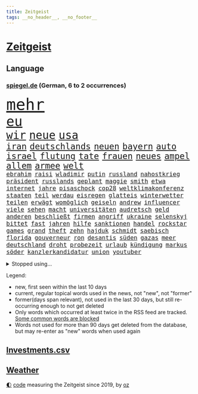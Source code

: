 ```yaml
---
title: Zeitgeist
tags: __no_header__, __no_footer__
---
```


# [Zeitgeist](https://oliz.io/zeitgeist/)

## Language

<h3><a href="https://www.spiegel.de" target="_blank">spiegel.de</a> (German, 6 to 2 occurrences)</h3>
<p style="font-family:monospace">
<span style="font-size:32pt"><a href="news_links.html#mehr" class="current">mehr</a></span>
<br>
<span style="font-size:27pt"><a href="news_links.html#eu" class="current">eu</a></span>
<br>
<span style="font-size:22pt"><a href="news_links.html#wir" class="current">wir</a></span>
<span style="font-size:22pt"><a href="news_links.html#neue" class="current">neue</a></span>
<span style="font-size:22pt"><a href="news_links.html#usa" class="current">usa</a></span>
<br>
<span style="font-size:17pt"><a href="news_links.html#iran" class="current">iran</a></span>
<span style="font-size:17pt"><a href="news_links.html#deutschlands" class="current">deutschlands</a></span>
<span style="font-size:17pt"><a href="news_links.html#neuen" class="current">neuen</a></span>
<span style="font-size:17pt"><a href="news_links.html#bayern" class="current">bayern</a></span>
<span style="font-size:17pt"><a href="news_links.html#auto" class="current">auto</a></span>
<span style="font-size:17pt"><a href="news_links.html#israel" class="current">israel</a></span>
<span style="font-size:17pt"><a href="news_links.html#flutung" class="new">flutung</a></span>
<span style="font-size:17pt"><a href="news_links.html#tate" class="new">tate</a></span>
<span style="font-size:17pt"><a href="news_links.html#frauen" class="current">frauen</a></span>
<span style="font-size:17pt"><a href="news_links.html#neues" class="current">neues</a></span>
<span style="font-size:17pt"><a href="news_links.html#ampel" class="current">ampel</a></span>
<span style="font-size:17pt"><a href="news_links.html#allem" class="current">allem</a></span>
<span style="font-size:17pt"><a href="news_links.html#armee" class="current">armee</a></span>
<span style="font-size:17pt"><a href="news_links.html#welt" class="current">welt</a></span>
<br>
<span style="font-size:12pt"><a href="news_links.html#ebrahim" class="current">ebrahim</a></span>
<span style="font-size:12pt"><a href="news_links.html#raisi" class="current">raisi</a></span>
<span style="font-size:12pt"><a href="news_links.html#wladimir" class="current">wladimir</a></span>
<span style="font-size:12pt"><a href="news_links.html#putin" class="current">putin</a></span>
<span style="font-size:12pt"><a href="news_links.html#russland" class="current">russland</a></span>
<span style="font-size:12pt"><a href="news_links.html#nahostkrieg" class="current">nahostkrieg</a></span>
<span style="font-size:12pt"><a href="news_links.html#präsident" class="current">präsident</a></span>
<span style="font-size:12pt"><a href="news_links.html#russlands" class="current">russlands</a></span>
<span style="font-size:12pt"><a href="news_links.html#geplant" class="current">geplant</a></span>
<span style="font-size:12pt"><a href="news_links.html#maggie" class="current">maggie</a></span>
<span style="font-size:12pt"><a href="news_links.html#smith" class="current">smith</a></span>
<span style="font-size:12pt"><a href="news_links.html#etwa" class="current">etwa</a></span>
<span style="font-size:12pt"><a href="news_links.html#internet" class="current">internet</a></span>
<span style="font-size:12pt"><a href="news_links.html#jahre" class="current">jahre</a></span>
<span style="font-size:12pt"><a href="news_links.html#pisaschock" class="new">pisaschock</a></span>
<span style="font-size:12pt"><a href="news_links.html#cop28" class="current">cop28</a></span>
<span style="font-size:12pt"><a href="news_links.html#weltklimakonferenz" class="current">weltklimakonferenz</a></span>
<span style="font-size:12pt"><a href="news_links.html#staaten" class="current">staaten</a></span>
<span style="font-size:12pt"><a href="news_links.html#teil" class="current">teil</a></span>
<span style="font-size:12pt"><a href="news_links.html#werdau" class="new">werdau</a></span>
<span style="font-size:12pt"><a href="news_links.html#eisregen" class="new">eisregen</a></span>
<span style="font-size:12pt"><a href="news_links.html#glatteis" class="new">glatteis</a></span>
<span style="font-size:12pt"><a href="news_links.html#winterwetter" class="new">winterwetter</a></span>
<span style="font-size:12pt"><a href="news_links.html#teilen" class="current">teilen</a></span>
<span style="font-size:12pt"><a href="news_links.html#erwägt" class="current">erwägt</a></span>
<span style="font-size:12pt"><a href="news_links.html#womöglich" class="current">womöglich</a></span>
<span style="font-size:12pt"><a href="news_links.html#geiseln" class="current">geiseln</a></span>
<span style="font-size:12pt"><a href="news_links.html#andrew" class="current">andrew</a></span>
<span style="font-size:12pt"><a href="news_links.html#influencer" class="current">influencer</a></span>
<span style="font-size:12pt"><a href="news_links.html#viele" class="current">viele</a></span>
<span style="font-size:12pt"><a href="news_links.html#sehen" class="current">sehen</a></span>
<span style="font-size:12pt"><a href="news_links.html#macht" class="current">macht</a></span>
<span style="font-size:12pt"><a href="news_links.html#universitäten" class="current">universitäten</a></span>
<span style="font-size:12pt"><a href="news_links.html#audretsch" class="new">audretsch</a></span>
<span style="font-size:12pt"><a href="news_links.html#geld" class="current">geld</a></span>
<span style="font-size:12pt"><a href="news_links.html#anderen" class="current">anderen</a></span>
<span style="font-size:12pt"><a href="news_links.html#beschließt" class="current">beschließt</a></span>
<span style="font-size:12pt"><a href="news_links.html#firmen" class="current">firmen</a></span>
<span style="font-size:12pt"><a href="news_links.html#angriff" class="current">angriff</a></span>
<span style="font-size:12pt"><a href="news_links.html#ukraine" class="current">ukraine</a></span>
<span style="font-size:12pt"><a href="news_links.html#selenskyj" class="current">selenskyj</a></span>
<span style="font-size:12pt"><a href="news_links.html#bittet" class="current">bittet</a></span>
<span style="font-size:12pt"><a href="news_links.html#fast" class="current">fast</a></span>
<span style="font-size:12pt"><a href="news_links.html#jahren" class="current">jahren</a></span>
<span style="font-size:12pt"><a href="news_links.html#hilfe" class="current">hilfe</a></span>
<span style="font-size:12pt"><a href="news_links.html#sanktionen" class="current">sanktionen</a></span>
<span style="font-size:12pt"><a href="news_links.html#handel" class="current">handel</a></span>
<span style="font-size:12pt"><a href="news_links.html#rockstar" class="current">rockstar</a></span>
<span style="font-size:12pt"><a href="news_links.html#games" class="current">games</a></span>
<span style="font-size:12pt"><a href="news_links.html#grand" class="new">grand</a></span>
<span style="font-size:12pt"><a href="news_links.html#theft" class="new">theft</a></span>
<span style="font-size:12pt"><a href="news_links.html#zehn" class="current">zehn</a></span>
<span style="font-size:12pt"><a href="news_links.html#hajduk" class="new">hajduk</a></span>
<span style="font-size:12pt"><a href="news_links.html#schmidt" class="current">schmidt</a></span>
<span style="font-size:12pt"><a href="news_links.html#saebisch" class="new">saebisch</a></span>
<span style="font-size:12pt"><a href="news_links.html#florida" class="current">florida</a></span>
<span style="font-size:12pt"><a href="news_links.html#gouverneur" class="current">gouverneur</a></span>
<span style="font-size:12pt"><a href="news_links.html#ron" class="current">ron</a></span>
<span style="font-size:12pt"><a href="news_links.html#desantis" class="new">desantis</a></span>
<span style="font-size:12pt"><a href="news_links.html#süden" class="current">süden</a></span>
<span style="font-size:12pt"><a href="news_links.html#gazas" class="current">gazas</a></span>
<span style="font-size:12pt"><a href="news_links.html#meer" class="current">meer</a></span>
<span style="font-size:12pt"><a href="news_links.html#deutschland" class="current">deutschland</a></span>
<span style="font-size:12pt"><a href="news_links.html#droht" class="current">droht</a></span>
<span style="font-size:12pt"><a href="news_links.html#probezeit" class="new">probezeit</a></span>
<span style="font-size:12pt"><a href="news_links.html#urlaub" class="current">urlaub</a></span>
<span style="font-size:12pt"><a href="news_links.html#kündigung" class="current">kündigung</a></span>
<span style="font-size:12pt"><a href="news_links.html#markus" class="current">markus</a></span>
<span style="font-size:12pt"><a href="news_links.html#söder" class="current">söder</a></span>
<span style="font-size:12pt"><a href="news_links.html#kanzlerkandidatur" class="current">kanzlerkandidatur</a></span>
<span style="font-size:12pt"><a href="news_links.html#union" class="current">union</a></span>
<span style="font-size:12pt"><a href="news_links.html#youtuber" class="current">youtuber</a></span>
</p>
<details>
<summary>Stopped using...</summary>
<p class="former" style="font-size:12pt">
anwohner(1140) aufgefordert(1140) umgehen(1140) asche(1139) ruhe(1139) arm(1138) geliefert(1138) wünschen(1138) kündigen(1137) müssten(1137) ursula(1137) verschiedene(1137) österreichischen(1137) diktator(1136) führerschein(1136) nachwuchs(1136) rest(1136) depressionen(1135) halle(1135) höher(1135) nahmen(1135) schatten(1135) schildert(1135) ankündigung(1134) ard(1134) erscheinen(1134) passieren(1134) tests(1134) 400(1133) afrika(1133) beachten(1133) belarus(1133) positiv(1133) regen(1133) schrieb(1133) strengere(1133) gegenseitig(1132) gesucht(1132) reihe(1132) runde(1132) bisherige(1131) ermitteln(1131) geschichten(1131) leyen(1131) meinem(1131) messi(1131) nutzte(1131) trauer(1131) tödliche(1131) belasten(1130) hört(1130) lobt(1130) persönliche(1130) spott(1130) tweet(1130) täglich(1130) verheerenden(1130) warf(1130) 24(1129) fielen(1129) finanziell(1129) hubschrauber(1129) jagd(1129) siegte(1129) vorzeitig(1129) mitteln(1128) reden(1128) umsatz(1128) united(1127) verabschiedet(1127) 10(1126) enthüllt(1126) zugelassen(1126) illegalen(1125) missbrauch(1125) vorstellen(1125) crash(1124) sprecher(1124) wohnhaus(1124) geflogen(1123) verbände(1123) volksrepublik(1123) vorgeworfen(1122) produzieren(1121) schwierige(1121) gering(1120) geschäftsführer(1120) patient(1120) rassistischen(1120) stärke(1120) voraussetzungen(1120) 600(1119) claudia(1119) distanziert(1118) einsetzen(1118) hotels(1118) überschwemmungen(1117) heftiger(1114) schaffte(1113) spenden(1113) vorgelegt(1113) gesamten(1111) umgeht(1110) bäume(1109) frisch(1109) griechischen(1109) harten(1109) schrecken(1108) hängen(1107) vorgänger(1106) schneider(1105) abstieg(1104) profis(1103) karten(1102) papier(1100) abhängig(1097) provoziert(1095) app(1094) günther(1091) smartphones(1091) nächstes(1086) erhebliche(1085) ursprünglich(1084) entspannt(1081) blinken(1076) offener(1076) marine(1073) mallorca(1033) konfrontation(1024) josef(993) wolken(992) enthalten(946) gewalttat(940) akzeptieren(899) norwegische(859) zugestimmt(851) beeinträchtigt(833) erfolglos(833) russischem(828) exil(819) nachspielzeit(818) moderner(812) energiepreise(810) stehlen(809) machtübernahme(808) liebsten(807) zeitungsbericht(804) fehlender(792) abhängigkeit(779) versetzt(779) kunstwerke(770) erleben(763) beider(759) magazin(751) benutzt(750) geheimdienste(749) 74(746) betrüger(745) ostdeutschland(742) roth(742) beliebt(738) gestört(738) meta(721) gesteckt(720) stephen(719) zufall(713) außenministerium(710) emotional(710) rasch(704) verteuert(703) möchten(701) ruhrgebiet(698) buschmann(695) waffenlieferungen(688) erschwert(685) klara(685) wolf(684) menschenrechtler(683) untergang(680) match(677) euch(668) fehlverhalten(651) heißen(648) einheiten(646) unwetter(645) 62(643) verspätungen(633) abgeschafft(632) stammen(629) vorab(624) sanktioniert(614) hochschule(611) eindrücke(608) flüchten(604) söhne(603) besetzten(596) organisierte(596) spart(596) herrschte(593) ansturm(589) ufer(574) heiß(571) schlamm(561) umstände(561) unterliegt(559) verärgert(559) würdigt(558) falscher(554) harter(551) exuspräsident(548) luisa(546) 8(545) 79(541) kenia(539) kaffee(529) yorks(527) verhaftung(526) youtube(525) misshandelt(519) baum(515) republikanern(509) erobern(507) 16jähriger(505) jemals(505) krebserkrankung(505) bekämpft(504) sehe(504) anruf(499) entschuldigen(497) extra(492) batterien(490) schwächelt(489) folgten(488) angespannt(483) antony(482) träume(482) chinesen(480) neubauer(479) aufbau(474) offizielle(474) regensburg(469) pleiten(465) auszusetzen(463) importiert(463) wunderbar(461) entkommen(459) okay(459) heikle(458) atomkraftwerk(447) richtete(445) schmuck(442) dunkle(433) kriminalität(429) stemmen(427) abzug(418) laufende(418) hessischen(416) symbole(411) lionel(410) staatsmedien(410) klimaaktivistin(409) urteilt(404) ratten(397) abbruch(394) desinformation(389) mama(389) passagieren(389) absolviert(388) gegessen(388) autorinnen(383) befragung(382) prangert(380) überzeugte(380) heinrich(378) beworfen(377) general(377) spielzeug(377) einheimische(376) psychisch(376) westküste(376) nächtlichen(372) milliardenverlust(371) beschert(368) einstige(367) geheim(365) inhalten(365) 500000(362) kampfjets(360) technologien(350) text(350) durcheinander(349) verlorenen(348) sound(347) jong(346) kritikern(346) pence(346) un(346) segeln(345) gelsenkirchen(342) gekündigt(340) verarbeiten(339) trauern(338) naturschützer(337) unmöglich(337) beheben(334) belgier(334) änderung(332) reformieren(331) exportieren(330) tourismus(329) aufgelöst(328) zehnte(326) mittelpunkt(325) regenfälle(325) kulturstaatsministerin(324) pokal(322) unicef(321) besonderer(319) rüstet(317) bußgeld(313) hilfsorganisation(312) fassen(309) googles(309) sachsens(309) c(305) plätzen(303) fortan(298) miete(297) erhalt(294) nähert(294) verbrennt(293) bauministerin(288) geywitz(288) späten(288) sätze(288) freiwillige(287) heran(286) juristischen(286) schweres(286) filmen(285) vermeintlicher(285) schleswigholsteins(284) zögern(282) bildet(281) antike(277) verschwundenen(276) zuckerberg(276) usmedien(273) anpassen(272) nordirland(272) niger(269) uhren(269) befreiungsschlag(266) grafiken(266) merklich(266) spiegelcartoonisten(266) potenzial(265) außergewöhnlich(264) kaufte(264) mund(263) unterbrechung(263) aktualisiert(262) kaiser(262) leichtathletik(261) schwangerschaftsabbrüche(261) etappensieg(260) ausgewiesen(259) duisburg(259) profifußballer(257) reichelt(256) rezension(256) historisch(255) kreativ(255) verstoß(255) wänden(255) aldi(253) konzernen(253) zurückgeben(253) #metoo(249) fakten(249) verstand(249) wirtschaftsleistung(249) zwist(249) bildschirm(248) ertrunken(248) milliardenschwere(248) räuber(247) rügen(247) verstärken(246) aktie(245) unweit(245) protestaktion(244) zeug(244) segeljacht(240) dringen(239) gen(238) krachte(238) bestreiten(236) slowakei(236) kümmert(235) schauspielers(235) wüst(235) hakenkreuze(231) schleuser(231) kader(230) li(230) bewährung(229) konkurrent(229) sommerspielen(229) kommandeur(228) gefangen(227) greenwashing(226) pool(225) tropensturm(225) robin(222) boomt(221) unrealistisch(221) unseres(221) 1974(220) brown(220) technischer(220) 13jährige(219) adhs(219) breite(219) halbiert(219) national(219) reuß(219) alexandria(218) bundestrainerin(215) fußballbund(215) amtsinhaber(214) wette(214) alarmbereitschaft(213) hinterließ(213) bangt(211) existiert(210) umsetzbar(210) durften(209) genutzte(209) matt(209) urlauber(209) chaotisch(207) fifapräsident(206) überlegungen(206) alltags(205) artenvielfalt(205) ermutigt(205) exkanzler(204) christen(203) grundlage(203) gekappt(200) edeka(199) problematisch(195) heizungsgesetz(194) gouverneurin(193) mantel(193) starlink(193) yoga(193) gästen(192) 26jährige(191) tegernsee(191) angemessene(190) organisiert(190) südkoreas(189) kretschmer(188) berühmtesten(187) accessoire(186) gelernt(186) reynolds(186) pérez(184) sergio(184) institute(182) drogenhandel(180) fertig(180) schiefgehen(180) beauftragt(179) eingeliefert(179) überflutete(179) angelegt(178) email(177) blamiert(176) costner(176) schockiert(176) strache(176) wutrede(176) blicke(174) brutalen(174) gewahrsam(174) wählern(174) bestritten(172) friedhof(171) zoff(171) ausrichten(170) bitter(170) 11000(169) pakt(169) co₂emissionen(168) treffe(168) website(168) fürth(167) greuther(167) abgenommen(166) geopfert(166) ford(164) kaputte(164) morgens(164) verurteilen(164) kurzer(163) unterschätzen(163) geheimdiensten(162) interessenten(162) widerstands(162) lok(161) babyboomer(160) stadtwerke(160) amerikanern(159) strafzettel(159) ausgeht(158) spahn(158) grandios(156) verzweifelte(155) auswärtigen(154) falschaussage(154) makkabi(153) stock(153) einzigen(152) nachkommen(152) unbemerkt(152) plakate(150) fahrscheine(148) fotovoltaik(148) gespült(148) metachef(148) abholzung(147) errichtet(147) gündoğan(147) i̇lkay(147) malibu(147) oldenburg(147) argentinische(146) toskana(146) begründete(145) geschäfts(145) rampenlicht(145) unwettern(144) wehen(144) jemanden(143) preiserhöhung(143) vereinfachen(143) energieverbrauch(142) iris(141) kanadischem(141) reparaturen(141) sexismus(141) anfragen(140) krönt(140) anrichten(137) rekordmann(137) schwimmer(136) aiwanger(135) havarierten(135) pass(135) vorzeitigen(135) erweist(134) neuschwanstein(133) rewe(133) autoherstellern(132) analysieren(130) aufzunehmen(130) rekonstruiert(130) selbstbewusst(129) zwangsarbeit(129) krankenwagen(128) kylie(128) reserven(128) schlimmer(128) travis(128) xiii(128) afdpolitiker(127) beigesetzt(126) clans(126) irritierte(126) spiegelgespräch(126) unterbunden(125) dfbfußballerinnen(124) flüchtlingslager(124) marokko(124) dumme(123) postbank(123) 1972(122) bildungsweg(122) robust(122) wegbegleiter(122) norddeutschland(121) sturmtief(121) politikerinnen(120) potenzieller(119) siebenmal(119) ausgehandelt(118) froh(118) klassische(118) metropole(118) sainz(118) surfen(118) unzählige(118) öffentliches(118) dagestan(117) iphone(117) thrones(117) zeitgleich(116) brutaler(115) mietpreise(115) 72jährige(114) angabe(114) britney(114) fahrzeugen(114) iw(114) moderieren(114) spears(114) kürzung(113) spontan(113) geschieht(112) gewählte(112) masche(112) reichsbürgergruppe(112) unterschiedlicher(112) bemerkenswerten(111) standorten(111) festspielen(110) geheimer(110) sinnlos(110) exxon(109) schutzmacht(109) übergangsweise(109) hochgefahren(108) geleistet(107) instagrampost(107) profitabel(107) unterhalt(107) kittel(106) staatshilfen(106) beck(105) supermärkten(105) techunternehmen(105) strafbefehl(104) europaweit(103) ölpreise(103) salzburger(102) trainers(102) visa(102) elternhaus(101) kollidieren(101) schmerzhaften(101) ablesen(100) handschlag(100) pablo(100) abgeschnitten(99) einsam(99) kohleausstieg(99) komplizierte(99) reserve(99) vize(99) gefährliches(98) entwicklungshilfe(97) geplatzte(97) geprüft(97) hotspots(97) putschisten(97) toren(97) usfernsehen(97) verendet(97) wandte(97) langeweile(96) faktor(95) gebürtige(95) wolff(95) überstunden(95) zensiert(94) digitalen(93) hartes(93) uber(93) alexa(92) aufwendigen(92) fastfoodkette(92) innere(92) versicherungen(92) einflussreichsten(91) francis(91) geister(91) interessant(91) spaziergang(91) franken(90) kimberly(90) konjunkturflaute(90) tagesthemen(90) dribblings(89) heftigem(89) rinder(89) cte(88) eurozone(88) gehirnkrankheit(88) hardliner(88) sprachen(88) weimarer(88) dorn(87) matsch(87) sperre(87) buschbrände(86) drogenboss(86) geheimdienstchef(86) geschäftsleute(86) sportpsychologe(86) ticketpreise(86) überqueren(86) 43jähriger(85) beherbergt(85) clooney(85) dienstwaffe(85) digitalministerium(85) friedensformel(85) gestiegenen(85) mitverschwörer(85) ärgert(85) bankmanfried(84) gegentor(84) hall(84) nordisk(84) novo(84) ruhmeshalle(84) eckart(83) fahnen(83) fußballweltverband(83) hirschhausen(83) nordkoreas(83) platzverweise(83) weiterregieren(83) akzeptanz(82) allgäuer(82) autokratie(82) bergauf(82) bezweifeln(82) makeup(82) schulpflicht(82) unterhält(82) verbrannten(82) cduvize(81) obdachlosen(81) rassismusvorwürfe(81) angesehen(80) flüchtete(80) flüsse(80) fußgänger(80) kontrollverlust(80) kräften(80) milliardäre(80) schwänzen(80) abschießen(79) drahtzieher(79) fight(79) footballprofi(79) gecko(79) plage(79) rekordtief(79) traumatisierten(79) traumhaften(79) zusammengebrochen(79) erkaufen(78) minderjährigen(78) nachsehen(78) oppositionschef(78) stützte(78) ansage(77) exverfassungsschutzchef(77) klimabewegung(77) sicherheitsorgane(77) angehören(76) friedlichen(76) gerhart(76) motors(76) notfalls(76) verübt(76) 1989(75) crazy(75) generalmajor(75) neuauflage(75) nägel(75) sonnenschein(75) sozialleistungsbetrug(75) bestaunen(74) jusos(74) kryptostar(74) schöne(74) einstecken(73) haftantritt(73) litt(73) me(73) pannenflieger(73) thiel(73) wanken(73) einflussreiche(72) enthielt(72) isolierte(72) nina(72) schockierte(72) abhalten(71) bayernspieler(71) errungen(71) kollabierte(71) wohnungsnot(71) übergriffig(71) 1978(70) accounts(70) dunkel(70) existieren(70) gesendet(70) saisonpleite(70) sperrte(70) usbotschaft(70) entgeht(69) fangen(69) guido(69) hassbotschaften(69) politikwissenschaftlerin(69) versorgungslage(69) werkstätten(69) brot(68) heilbronn(68) isar(68) küchenmesser(68) schlechtesten(68) selbstüberschätzung(68) senkung(68) slowakische(68) stacheldraht(68) buschfeuer(67) erkenne(67) landtagsabgeordnete(67) literaturbetrieb(67) malta(67) neffen(67) selbstbild(67) suv(67) weltbesten(67) lateinamerikas(66) tempolimit(66) deutschlandtempo(65) komplettes(65) rückenschmerzen(65) strafrechtliche(65) atomwaffentests(64) ausreden(64) chiemgau(64) echo(64) glänzt(64) sofortigen(64) baustopp(63) erschlagen(63) sammer(63) transfercoup(63) wissenschaftliche(63) wochenarbeitszeit(63) ausländischem(62) bundesligaprofi(62) burning(62) glasfaser(62) hässliches(62) herkunftsländer(61) kluge(61) mehren(61) oleksandr(61) schwergewichtsweltmeister(61) zelte(61) abspaltung(60) israelitischen(60) kultusgemeinde(60) kzgedenkstätte(60) kzgedenkstätten(60) lebende(60) strauß(60) demoliert(59) luftschläge(59) millionenmarke(59) scheiben(59) flugblattaffäre(58) manchem(58) maps(58) nachrichtensender(58) 56jährigen(57) ehesten(57) extremist(57) glänzte(57) wildschweine(57) abtreibungen(56) berüchtigte(56) halloween(56) lünen(56) nordspanien(56) südafrikanischen(56) abgeschreckt(55) amateure(55) gesundheitsnotstand(55) kernkraftwerke(55) kolonialgebiet(55) rückbau(55) schiebt(55) tansania(55) deutschostafrika(54) kolonialzeit(54) kolonie(54) kreationen(54) milliardärin(54) montpellier(54) nazivergleich(54) steuererklärung(54) studentinnen(54) süßigkeiten(54) umsetzt(54) hessenwahl(53) kommissionspräsidentin(53) malers(53) saniert(53) unogeneralversammlung(53) ei(52) gesundheitsministerium(52) roll(52) transporter(52) wehrte(52) übertriebene(52) aufzuklären(51) einstand(51) getöteter(51) richtern(51) römische(51) unfaire(51) gerald(50) organisatoren(50) solidaritätsbekundungen(50) aaron(49) freitagnachmittag(49) hafencity(49) krimineller(49) letztem(49) lobes(49) steuerung(49) streitthema(49) verschickt(49) bundesvorstand(48) gegebenenfalls(48) gesünder(48) hitzigen(48) import(48) mamas(48) music(48) mörderische(48) regierungschefs(48) schockt(48) auftritten(47) chevron(47) erkältung(47) gestiegener(47) kurzfilm(47) rettig(47) verdrängt(47) daneben(46) helge(46) kemmerich(46) stellantis(46) alaskas(45) glaubwürdigkeit(45) neuanfang(45) tatverdächtiger(45) weltweites(45) ägyptens(45) ocasiocortez(44) repräsentantenhauses(44) zuzug(44) bedauern(43) ottawa(43) qualifizieren(43) bayernafd(42) hilfsgütern(42) laufsteg(42) raumstation(42) regimes(42) sechsjähriger(42) unbarmherzigen(42) ablehnung(41) himmelsspektakel(41) paraderolle(41) abholung(40) besprüht(40) gefahndet(40) mccartney(40) quatsch(40) raketeneinschlag(40) zugesagt(40) zynisch(40) bevorstehen(39) gehindert(39) hinterkopf(39) jessy(39) männerfreundschaft(39) unovollversammlung(39) usbörsenaufsicht(39) wellmer(39) woman(39) abgemeldet(38) geschaffen(38) knaus(38) olympiaqualifikation(38) schätze(38) spdinnenministerin(38) 22jährige(37) arnold(37) deutschlandpakt(37) führerscheinregeln(37) handball(37) vandalismus(37) 2004(36) a81(36) csulandesgruppenchef(36) dobrindt(36) einseitig(36) fatale(36) großoffensive(36) kampfhandlungen(36) kelce(36) nikol(36) paschinjan(36) unterboten(36) ewig(35) irreführende(35) irreguläre(35) neuerungen(35) nichtstun(35) strafprozess(35) westeuropa(35) geschleudert(34) immobilienkauf(34) intern(34) knüpfen(34) kochbuch(34) kryptoguru(34) betrugsprozess(33) einsätzen(33) fico(33) fünfzigerjahre(33) umzugehen(33) asylsuchenden(32) exsoldat(32) schnellste(32) sonntagsfrage(32) verwendens(32) echter(31) festlegen(31) fähigkeiten(31) geflutet(31) geschworenen(31) meldeten(31) sechsjährigen(31) wirkten(31) abschottung(30) fiktiven(30) gerast(30) portugiesische(30) schuster(30) sprengen(30) willkommen(30) wu(30) asylkurs(29) bangladesch(29) emotionaler(29) erfindung(29) hilflos(29) kriegen(29) predator(29) ratschläge(29) rock(29) solarindustrie(29) augstein(28) evo(28) glimpflich(28) nordengland(28) robinhoodbaum(28) rudolf(28) spiegelgründer(28) akademie(27) propalästinensische(27) roma(27) sinti(27) taschenmesser(27) usangaben(27) versuchtem(27) wilde(27) zank(27) files(26) kigenerierte(26) ticketbuchung(26) 37jähriger(25) 66(25) bevorzugt(25) endlosen(25) exbildchefredakteur(25) financial(25) fühlten(25) fünfprozenthürde(25) verreisen(25) augsburger(24) bodenoffensive(24) enttäuschte(24) erkenntnissen(24) vorgesorgt(24) yoni(24) children(23) erhob(23) erlebnisse(23) freue(23) jenner(23) propalästinademos(23) save(23) arbeitsstunden(22) bundesumweltministerin(22) grundsteuer(22) umfassenden(22) unternehmerin(22) eugipfel(21) familienmitglied(21) hamasangreifer(21) louk(21) mutprobe(21) nachbar(21) neuntklässler(21) oswald(21) raketenangriffe(21) reiselust(21) shani(21) sicherheitsgründen(21) siebte(21) transplantation(21) white(21) friert(20) schwarzarbeit(20) sophia(20) unfähigkeit(20) mazraoui(19) morgengrauen(19) noussair(19) passantin(19) prosor(19) wagt(19) abschneiden(18) besitzerin(18) bo(18) bundesligapartie(18) ex(18) integrationsbeauftragte(18) koalitionsvertrag(18) kult(18) länderchefs(18) moralische(18) natürliches(18) neuköllner(18) neunmal(18) precht(18) sturmflut(18) exchef(17) gehofft(17) reutersjournalist(17) terrorwarnstufe(17) videospielen(17) zuschauern(17) emirat(16) fdpminister(16) nordwesten(16) vertrieben(16) votierten(16) angreifern(15) eure(15) fortlaufend(15) fähig(15) gekippt(15) generalstaatsanwaltschaft(15) geschockt(15) katastrophale(15) niedrigsten(15) sexy(15) visualisierungen(15) abo(14) arye(14) befrieden(14) biber(14) bombendrohungen(14) generalstaatsanwältin(14) jomkippurkrieg(14) nahrungsmittel(14) premiumabo(14) schürt(14) shalicar(14) sofia(14) strafmaßnahmen(14) tabelle(14) werbespots(14) wild(14) appellierte(13) attraktiver(13) autobiografie(13) drittem(13) enthält(13) escobar(13) hamaschef(13) ingo(13) klingen(13) notbremsung(13) ostküste(13) schwört(13) zeitumstellung(13) erholungsurlaub(12) klug(12) ostseesturmflut(12) positioniert(12) resultierenden(12) bekanntester(11) bruchsal(11) inspiration(11) luftangriff(11) schockzustand(11) verkleiden(11)
</p>
</details>
<p>Legend:
<ul>
<li><span class="new">new</span>, first seen within the last 10 days</li>
<li><span class="current">current</span>, regular topical words used in the news, not "new", not "former"</li>
<li><span class="former">former(days span relevant)</span>, not used in the last 30 days, but still re-occurring enough to not get deleted</li>
<li>Only words which occurred at least twice in the RSS feed are tracked. <a href="language/filters.py">Some common words are blocked</a></li>
<li>Words not used for more than 90 days get deleted from the database, but may re-enter as "new" words when used again</li>
</ul>
</p>

## [Investments](investments.html)[.csv](investments.csv)

## [Weather](weather.html)

<footer>
<a href="javascript:toggleTheme()" class="nav">🌓</a>
<a href="https://github.com/ooz/zeitgeist">code</a> measuring the Zeitgeist since 2019, by <a href="https://oliz.io">oz</a>
</footer>
